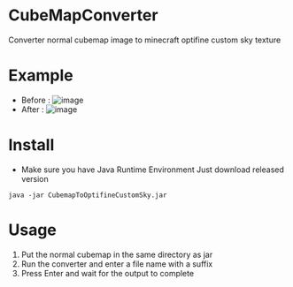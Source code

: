 # CubeMapConverter
Converter normal cubemap image to minecraft optifine custom sky texture
# Example
* Before :
![image](https://github.com/ItzGreenCat/CubeMapConverter/blob/master/StandardCubeMap.png)
* After :
![image](https://github.com/ItzGreenCat/CubeMapConverter/blob/master/StandardCubeMap_convented.png)
# Install
* Make sure you have Java Runtime Environment
Just download released version
```shell
java -jar CubemapToOptifineCustomSky.jar
```
# Usage
1. Put the normal cubemap in the same directory as jar
2. Run the converter and enter a file name with a suffix
3. Press Enter and wait for the output to complete
